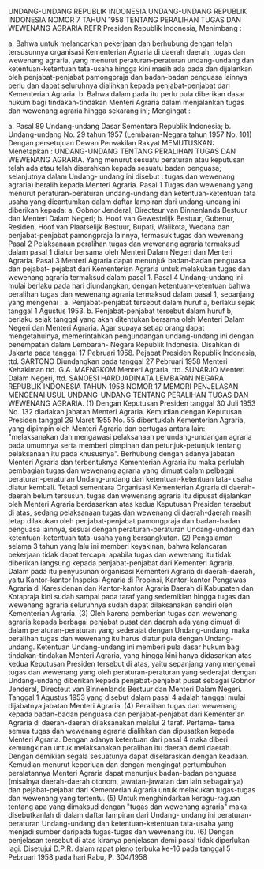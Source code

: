  UNDANG-UNDANG REPUBLIK INDONESIA UNDANG-UNDANG REPUBLIK INDONESIA NOMOR 7 TAHUN 1958 TENTANG PERALIHAN TUGAS DAN WEWENANG AGRARIA REFR Presiden Republik Indonesia,
Menimbang :

a. Bahwa untuk melancarkan pekerjaan dan berhubung dengan telah tersusunnya organisasi Kementerian Agraria di daerah daerah, tugas dan wewenang agraria, yang menurut peraturan-peraturan undang-undang dan ketentuan-ketentuan tata-usaha hingga kini masih ada pada dan dijalankan oleh penjabat-penjabat pamongpraja dan badan-badan penguasa lainnya perlu dan dapat seluruhnya dialihkan kepada penjabat-penjabat dari Kementerian Agraria.
b. Bahwa dalam pada itu perlu pula diberikan dasar hukum bagi tindakan-tindakan Menteri Agraria dalam menjalankan tugas dan wewenang agraria hingga sekarang ini;
Mengingat :

a. Pasal 89 Undang-undang Dasar Sementara Republik Indonesia;
b. Undang-undang No. 29 tahun 1957 (Lembaran-Negara tahun 1957 No. 101) Dengan persetujuan Dewan Perwakilan Rakyat
MEMUTUSKAN:
 Menetapkan : UNDANG-UNDANG TENTANG PERALIHAN TUGAS DAN WEWENANG AGRARIA. Yang menurut sesuatu peraturan atau keputusan telah ada atau telah diserahkan kepada sesuatu badan penguasa; selanjutnya dalam Undang- undang ini disebut : tugas dan wewenang agraria) beralih kepada Menteri Agraria.
Pasal 1
Tugas dan wewenang yang menurut peraturan-peraturan undang-undang dan ketentuan-ketentuan tata usaha yang dicantumkan dalam daftar lampiran dari undang-undang ini diberikan kepada:
a. Gobnor Jenderal, Directeur van Binnenlands Bestuur dan Menteri Dalam Negeri;
b. Hoof van Gewestelijk Bestuur, Gubenur, Residen, Hoof van Plaatselijk Bestuur, Bupati, Walikota, Wedana dan penjabat-penjabat pamongpraja lainnya, termasuk tugas dan wewenang
Pasal 2
Pelaksanaan peralihan tugas dan wewenang agraria termaksud dalam pasal 1 diatur bersama oleh Menteri Dalam Negeri dan Menteri Agraria.
Pasal 3
Menteri Agraria dapat menunjuk badan-badan penguasa dan pejabat- pejabat dari Kementerian Agraria untuk melakukan tugas dan wewenang agraria termaksud dalam pasal 1.
Pasal 4
Undang-undang ini mulai berlaku pada hari diundangkan, dengan ketentuan-ketentuan bahwa peralihan tugas dan wewenang agraria termaksud dalam pasal 1, sepanjang yang mengenai :
a. Penjabat-penjabat tersebut dalam huruf a, berlaku sejak tanggal 1 Agustus 1953.
b. Penjabat-penjabat tersebut dalam huruf b, berlaku sejak tanggal yang akan ditentukan bersama oleh Menteri Dalam Negeri dan Menteri Agraria. Agar supaya setiap orang dapat mengetahuinya, memerintahkan pengundangan undang-undang ini dengan penempatan dalam Lembaran- Negara Republik Indonesia. Disahkan di Jakarta pada tanggal 17 Pebruari 1958. Pejabat Presiden Republik Indonesia, ttd. SARTONO Diundangkan pada tanggal 27 Pebruari 1958 Menteri Kehakiman ttd. G.A. MAENGKOM Menteri Agraria, ttd. SUNARJO Menteri Dalam Negeri, ttd. SANOESI HARDJADINATA LEMBARAN NEGARA REPUBLIK INDONESIA TAHUN 1958 NOMOR 17 MEMORI PENJELASAN MENGENAI USUL UNDANG-UNDANG TENTANG PERALIHAN TUGAS DAN WEWENANG AGRARIA.
(1) Dengan Keputusan Presiden tanggal 30 Juli 1953 No. 132 diadakan jabatan Menteri Agraria. Kemudian dengan Keputusan Presiden tanggal 29 Maret 1955 No. 55 dibentuklah Kementerian Agraria, yang dipimpin oleh Menteri Agraria dan bertugas antara lain: "melaksanakan dan mengawasi pelaksanaan perundang-undangan agraria pada umumnya serta memberi pimpinan dan petunjuk-petunjuk tentang pelaksanaan itu pada khususnya". Berhubung dengan adanya jabatan Menteri Agraria dan terbentuknya Kementerian Agraria itu maka perlulah pembagian tugas dan wewenang agraria yang dimuat dalam pelbagai peraturan-peraturan Undang-undang dan ketentuan-ketentuan tata- usaha diatur kembali. Tetapi sementara Organisasi Kementerian Agraria di daerah- daerah belum tersusun, tugas dan wewenang agraria itu dipusat dijalankan oleh Menteri Agraria berdasarkan atas kedua Keputusan Presiden tersebut di atas, sedang pelaksanaan tugas dan wewenang di daerah-daerah masih tetap dilakukan oleh penjabat-penjabat pamongpraja dan badan-badan penguasa lainnya, sesuai dengan peraturan-peraturan Undang-undang dan ketentuan-ketentuan tata-usaha yang bersangkutan.
(2) Pengalaman selama 3 tahun yang lalu ini memberi keyakinan, bahwa kelancaran pekerjaan tidak dapat tercapai apabila tugas dan wewenang itu tidak diberikan langsung kepada penjabat-penjabat dari Kementeri Agraria. Dalam pada itu penyusunan organisasi Kementeri Agraria di daerah-daerah, yaitu Kantor-kantor Inspeksi Agraria di Propinsi, Kantor-kantor Pengawas Agraria di Karesidenan dan Kantor-kantor Agraria Daerah di Kabupaten dan Kotapraja kini sudah sampai pada taraf yang sedemikian hingga tugas dan wewenang agraria seluruhnya sudah dapat dilaksanakan sendiri oleh Kementerian Agraria.
(3) Oleh karena pemberian tugas dan wewenang agraria kepada berbagai penjabat pusat dan daerah ada yang dimuat di dalam peraturan-peraturan yang sederajat dengan Undang-undang, maka peralihan tugas dan wewenang itu harus diatur pula dengan Undang-undang. Ketentuan Undang-undang ini memberi pula dasar hukum bagi tindakan-tindakan Menteri Agraria, yang hingga kini hanya didasarkan atas kedua Keputusan Presiden tersebut di atas, yaitu sepanjang yang mengenai tugas dan wewenang yang oleh peraturan-peraturan yang sederajat dengan Undang-undang diberikan kepada penjabat-penjabat pusat sebagai Gobnor Jenderal, Directeut van Binnenlands Bestuur dan Menteri Dalam Negeri. Tanggal 1 Agustus 1953 yang disebut dalam pasal 4 adalah tanggal mulai dijabatnya jabatan Menteri Agraria.
(4) Peralihan tugas dan wewenang kepada badan-badan penguasa dan penjabat-penjabat dari Kementerian Agraria di daerah-daerah dilaksanakan melalui 2 taraf. Pertama- tama semua tugas dan wewenang agraria dialihkan dan dipusatkan kepada Menteri Agraria. Dengan adanya ketentuan dari pasal 4 maka diberi kemungkinan untuk melaksanakan peralihan itu daerah demi daerah. Dengan demikian segala sesuatunya dapat diselaraskan dengan keadaan. Kemudian menurut keperluan dan dengan mengingat pertumbuhan peralatannya Menteri Agraria dapat menunjuk badan-badan penguasa (misalnya daerah-daerah otonom, jawatan-jawatan dan lain sebagainya) dan pejabat-pejabat dari Kementerian Agraria untuk melakukan tugas-tugas dan wewenang yang tertentu.
(5) Untuk menghindarkan keragu-raguan tentang apa yang dimaksud dengan "tugas dan wewenang agraria" maka disebutkanlah di dalam daftar lampiran dari Undang- undang ini peraturan-peraturan Undang-undang dan ketentuan-ketentuan tata-usaha yang menjadi sumber daripada tugas-tugas dan wewenang itu.
(6) Dengan penjelasan tersebut di atas kiranya penjelasan demi pasal tidak diperlukan lagi. Disetujui D.P.R. dalam rapat pleno terbuka ke-16 pada tanggal 5 Pebruari 1958 pada hari Rabu, P. 304/1958